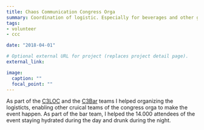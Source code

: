 ```yaml
---
title: Chaos Communication Congress Orga
summary: Coordination of logistic. Especially for beverages and other goods
tags:
- volunteer
- ccc

date: "2018-04-01"

# Optional external URL for project (replaces project detail page).
external_link:

image:
  caption: ""
  focal_point: ""
---
```


As part of the [C3LOC](https://twitter.com/c3logistic) and the [C3Bar](http://twitter.com/c3bar) teams I helped organizing the logisticts, enabling other cruical teams of the congress orga to make the event happen. As part of the bar team, I helped the 14.000 attendees of the event staying hydrated during the day and drunk during the night.
